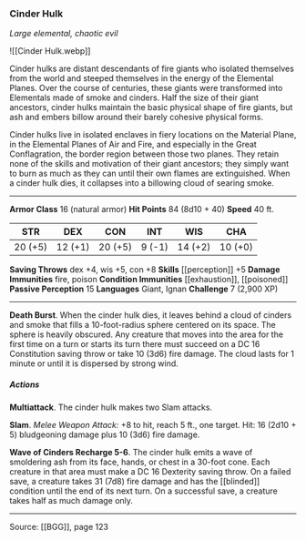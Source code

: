 ### Cinder Hulk
_Large elemental, chaotic evil_

![[Cinder Hulk.webp]]

Cinder hulks are distant descendants of fire giants who isolated themselves from the world and steeped themselves in the energy of the Elemental Planes. Over the course of centuries, these giants were transformed into Elementals made of smoke and cinders. Half the size of their giant ancestors, cinder hulks maintain the basic physical shape of fire giants, but ash and embers billow around their barely cohesive physical forms.

Cinder hulks live in isolated enclaves in fiery locations on the Material Plane, in the Elemental Planes of Air and Fire, and especially in the Great Conflagration, the border region between those two planes. They retain none of the skills and motivation of their giant ancestors; they simply want to burn as much as they can until their own flames are extinguished. When a cinder hulk dies, it collapses into a billowing cloud of searing smoke.




---

**Armor Class** 16 (natural armor)
**Hit Points** 84 (8d10 + 40)
**Speed** 40 ft.

| STR     | DEX     | CON     | INT     | WIS     | CHA     |
|---------|---------|---------|---------|---------|---------|
| 20 (+5) | 12 (+1) | 20 (+5) | 9 (-1) | 14 (+2) | 10 (+0) |

**Saving Throws** dex +4, wis +5, con +8
**Skills** [[perception]] +5
**Damage Immunities** fire, poison
**Condition Immunities** [[exhaustion]], [[poisoned]]
**Passive Perception** 15
**Languages** Giant, Ignan
**Challenge** 7 (2,900 XP)

---

**Death Burst**. When the cinder hulk dies, it leaves behind a cloud of cinders and smoke that fills a 10-foot-radius sphere centered on its space. The sphere is heavily obscured. Any creature that moves into the area for the first time on a turn or starts its turn there must succeed on a DC 16 Constitution saving throw or take 10 (3d6) fire damage. The cloud lasts for 1 minute or until it is dispersed by strong wind.

##### Actions
**Multiattack**. The cinder hulk makes two Slam attacks.

**Slam**. _Melee Weapon Attack:_ +8 to hit, reach 5 ft., one target. Hit: 16 (2d10 + 5) bludgeoning damage plus 10 (3d6) fire damage.

**Wave of Cinders Recharge 5-6**. The cinder hulk emits a wave of smoldering ash from its face, hands, or chest in a 30-foot cone. Each creature in that area must make a DC 16 Dexterity saving throw. On a failed save, a creature takes 31 (7d8) fire damage and has the [[blinded]] condition until the end of its next turn. On a successful save, a creature takes half as much damage only.


---

Source: [[BGG]], page 123